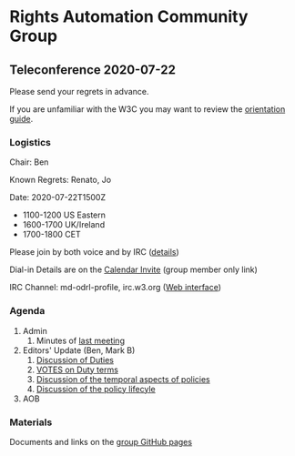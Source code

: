 # Rights Automation Community Group

## Teleconference 2020-07-22

Please send your regrets in advance.

If you are unfamiliar with the W3C you may want to review the [orientation guide](https://w3c.github.io/market-data-odrl-profile/orientation.html).

### Logistics

Chair: Ben

Known Regrets: Renato, Jo

Date: 2020-07-22T1500Z
*  1100-1200 US Eastern
*  1600-1700 UK/Ireland
*  1700-1800 CET

Please join by both voice and by IRC ([details](https://w3c.github.io/market-data-odrl-profile/orientation.html#irc))

Dial-in Details are on the [Calendar Invite](http://www.w3.org/2020/04/md-odrl-profile.ics) (group member only link)

IRC Channel: md-odrl-profile, irc.w3.org ([Web interface](http://irc.w3.org))

### Agenda

1. Admin
    1. Minutes of [last meeting](https://www.w3.org/2020/07/08-md-odrl-profile-minutes.html)
2. Editors' Update (Ben, Mark B)
    1. [Discussion of Duties](https://w3c.github.io/market-data-odrl-profile/discussions/2020-07-22/terms.html)
    2. [VOTES on Duty terms](https://w3c.github.io/market-data-odrl-profile/Vote.html)
    3. [Discussion of the temporal aspects of policies](https://github.com/w3c/market-data-odrl-profile/issues/12)
    4. [Discussion of the policy lifecyle](https://github.com/w3c/market-data-odrl-profile/issues/13)
3. AOB

### Materials

Documents and links on the [group GitHub pages](https://w3c.github.io/market-data-odrl-profile)

